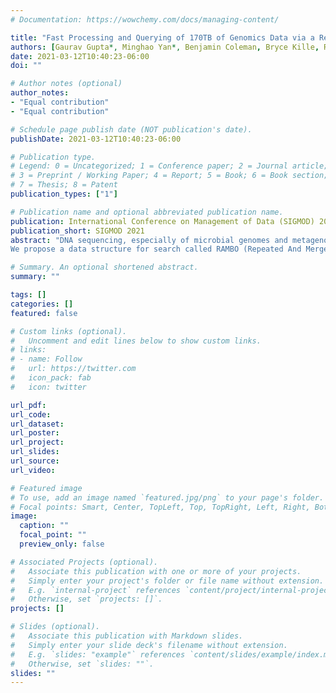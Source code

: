 ```yaml
---
# Documentation: https://wowchemy.com/docs/managing-content/

title: "Fast Processing and Querying of 170TB of Genomics Data via a Repeated And Merged BloOm Filter (RAMBO)"
authors: [Gaurav Gupta*, Minghao Yan*, Benjamin Coleman, Bryce Kille, R. A. Leo Elworth, Tharun Medini, Todd Treangen, Anshumali Shrivastava]
date: 2021-03-12T10:40:23-06:00
doi: ""

# Author notes (optional)
author_notes:
- "Equal contribution"
- "Equal contribution"

# Schedule page publish date (NOT publication's date).
publishDate: 2021-03-12T10:40:23-06:00

# Publication type.
# Legend: 0 = Uncategorized; 1 = Conference paper; 2 = Journal article;
# 3 = Preprint / Working Paper; 4 = Report; 5 = Book; 6 = Book section;
# 7 = Thesis; 8 = Patent
publication_types: ["1"]

# Publication name and optional abbreviated publication name.
publication: International Conference on Management of Data (SIGMOD) 2021.
publication_short: SIGMOD 2021
abstract: "DNA sequencing, especially of microbial genomes and metagenomes, has been at the core of recent research advances in large-scale comparative genomics. The data deluge has resulted in exponential growth in genomic datasets over the past years and has shown no sign of slowing down. Several recent attempts have been made to tame the computational burden of sequence search on these terabyte and petabyte-scale datasets, including raw reads and assembled genomes. However, no known implementation provides both fast query and construction time, keeps the low false-positive requirement, and offers cheap storage of the data structure.
We propose a data structure for search called RAMBO (Repeated And Merged BloOm Filter) which is significantly faster in query time than state-of-the-art genome indexing methods- COBS (Compact bit-sliced signature index), Sequence Bloom Trees, HowDeSBT, and SSBT. Furthermore, it supports insertion and query process parallelism, cheap updates for streaming inputs, has a zero false-negative rate, a low false-positive rate, and a small index size. RAMBO converts the search problem into set membership testing among K documents. Interestingly, it is a count-min sketch type arrangement of a membership testing utility (Bloom Filter in our case). The simplicity of the algorithm and embarrassingly parallel architecture allows us to stream and index a 170TB whole-genome sequence dataset in a mere 9 hours on a cluster of 100 nodes while competing methods require weeks. "

# Summary. An optional shortened abstract.
summary: ""

tags: []
categories: []
featured: false

# Custom links (optional).
#   Uncomment and edit lines below to show custom links.
# links:
# - name: Follow
#   url: https://twitter.com
#   icon_pack: fab
#   icon: twitter

url_pdf:
url_code: 
url_dataset:
url_poster:
url_project:
url_slides:
url_source:
url_video:

# Featured image
# To use, add an image named `featured.jpg/png` to your page's folder. 
# Focal points: Smart, Center, TopLeft, Top, TopRight, Left, Right, BottomLeft, Bottom, BottomRight.
image:
  caption: ""
  focal_point: ""
  preview_only: false

# Associated Projects (optional).
#   Associate this publication with one or more of your projects.
#   Simply enter your project's folder or file name without extension.
#   E.g. `internal-project` references `content/project/internal-project/index.md`.
#   Otherwise, set `projects: []`.
projects: []

# Slides (optional).
#   Associate this publication with Markdown slides.
#   Simply enter your slide deck's filename without extension.
#   E.g. `slides: "example"` references `content/slides/example/index.md`.
#   Otherwise, set `slides: ""`.
slides: ""
---
```

